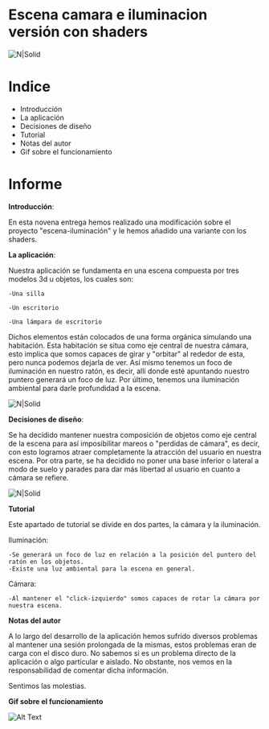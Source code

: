# Escena camara e iluminacion versión con shaders

![N|Solid](https://i.gyazo.com/c224d3d8dabf6257b3f99b6dbc8c2cbb.png)

# Indice

  - Introducción
  - La aplicación
  - Decisiones de diseño
  - Tutorial
  - Notas del autor
  - Gif sobre el funcionamiento

# Informe

**Introducción**:

En esta novena entrega hemos realizado una modificación sobre el proyecto "escena-iluminación" y le hemos añadido una variante con los shaders.

**La aplicación**:

Nuestra aplicación se fundamenta en una escena compuesta por tres modelos 3d u objetos, los cuales son:

    -Una silla
  
    -Un escritorio
  
    -Una lámpara de escritorio
  
Dichos elementos están colocados de una forma orgánica simulando una habitación. Esta habitación se situa como eje central de nuestra cámara, esto implica que somos capaces de girar y "orbitar" al rededor de esta, pero nunca podemos dejarla de ver. Así mismo tenemos un foco de iluminación en nuestro ratón, es decir, allí donde esté apuntando nuestro puntero generará un foco de luz. Por último, tenemos una iluminación ambiental para darle profundidad a la escena.

![N|Solid](https://i.gyazo.com/7476228273e00ff13c9a1edb15267a58.png)

**Decisiones de diseño**:

Se ha decidido mantener nuestra composición de objetos como eje central de la escena para así imposibilitar mareos o "perdidas de cámara", es decir, con esto logramos atraer completamente la atracción del usuario en nuestra escena. Por otra parte, se ha decidido no poner una base inferior o lateral a modo de suelo y parades para dar más libertad al usuario en cuanto a cámara se refiere.

![N|Solid](https://i.gyazo.com/2a657512c409c0cf7870a8fe749f6930.png)

**Tutorial**

Este apartado de tutorial se divide en dos partes, la cámara y la iluminación.

Iluminación:

    -Se generará un foco de luz en relación a la posición del puntero del ratón en los objetos.
    -Existe una luz ambiental para la escena en general.
  
Cámara:

    -Al mantener el "click-izquierdo" somos capaces de rotar la cámara por nuestra escena.
  
**Notas del autor**

A lo largo del desarrollo de la aplicación hemos sufrido diversos problemas al mantener una sesión prolongada de la mismas, estos problemas eran de carga con el disco duro. No sabemos si es un problema directo de la aplicación o algo particular e aislado. No obstante, nos vemos en la responsabilidad de comentar dicha información.

Sentimos las molestias.

**Gif sobre el funcionamiento**


![Alt Text](https://i.gyazo.com/e1c85024c81267ead8bd09bb875640cd.gif)
